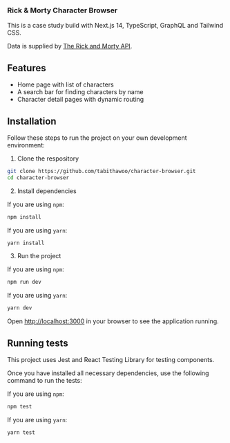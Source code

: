 ### Rick & Morty Character Browser

This is a case study build with Next.js 14, TypeScript, GraphQL and Tailwind CSS.

Data is supplied by [The Rick and Morty API](https://rickandmortyapi.com).

## Features

- Home page with list of characters
- A search bar for finding characters by name
- Character detail pages with dynamic routing

## Installation

Follow these steps to run the project on your own development environment:

1. Clone the respository

```bash
git clone https://github.com/tabithawoo/character-browser.git
cd character-browser
```

2. Install dependencies

If you are using `npm`:
```bash
npm install
```

If you are using `yarn`:
```bash
yarn install
```

3. Run the project

If you are using `npm`:
```bash
npm run dev
```

If you are using `yarn`:
```bash
yarn dev
```

Open [http://localhost:3000](http://localhost:3000) in your browser to see the application running.

## Running tests

This project uses Jest and React Testing Library for testing components.

Once you have installed all necessary dependencies, use the following command to run the tests:

If you are using `npm`:
```bash
npm test
```

If you are using `yarn`:
```bash
yarn test
```
